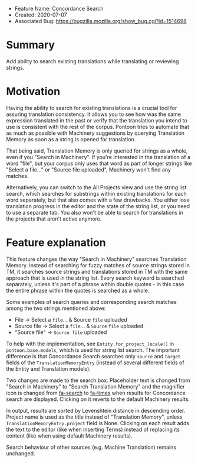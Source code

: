 - Feature Name: Concordance Search
- Created: 2020-07-07
- Associated Bug: <https://bugzilla.mozilla.org/show_bug.cgi?id=1514698>

# Summary

Add ability to search existing translations while translating or reviewing strings.

# Motivation

Having the ability to search for existing translations is a crucial tool for assuring translation consistency. It allows you to see how was the same expression translated in the past or verify that the translation you intend to use is consistent with the rest of the corpus. Pontoon tries to automate that as much as possible with Machinery suggestions by querying Translation Memory as soon as a string is opened for translation.

That being said, Translation Memory is only queried for strings as a whole, even if you "Search in Machinery". If you're interested in the translation of a word "file", but your corpus only uses that word as part of longer strings like "Select a file..." or "Source file uploaded", Machinery won't find any matches.

Alternatively, you can switch to the All Projects view and use the string list search, which searches for substrings within existing translations for each word separately, but that also comes with a few drawbacks. You either lose translation progress in the editor and the state of the string list, or you need to use a separate tab. You also won't be able to search for translations in the projects that aren't active anymore.

# Feature explanation

This feature changes the way "Search in Machinery" searches Translation Memory. Instead of searching for fuzzy matches of source strings stored in TM, it searches source strings and translations stored in TM with the same approach that is used in the string list. Every search keyword is searched separately, unless it's part of a phrase within double quotes - in this case the entire phrase within the quotes is searched as a whole.

Some examples of search queries and corresponding search matches among the two strings mentioned above:

* File -> Select a `file`... & Source `file` uploaded
* Source file -> Select a `file`... & `Source` `file` uploaded
* "Source file" -> `Source file` uploaded

To help with the implementation, see `Entity.for_project_locale()` in `pontoon.base.models`, which is used for string list search. The important difference is that Concordance Search searches only `source` and `target` fields of the `TranslationMemoryEntry` (instead of several different fields of the Entity and Translation models).

Two changes are made to the search box. Placeholder text is changed from "Search in Machinery" to "Search Translation Memory" and the magnifier icon is changed from [fa-search](https://fontawesome.com/icons/search) to [fa-times](https://fontawesome.com/icons/times) when results for Concordance search are displayed. Clicking on it reverts to the default Machinery results.

In output, results are sorted by Levenshtein distance in descending order. Project name is used as the title instead of "Translation Memory", unless `TranslationMemoryEntry.project` field is None. Clicking on each result adds the text to the editor (like when inserting Terms) instead of replacing its content (like when using default Machinery results).

Search behaviour of other sources (e.g. Machine Translation) remains unchanged.
